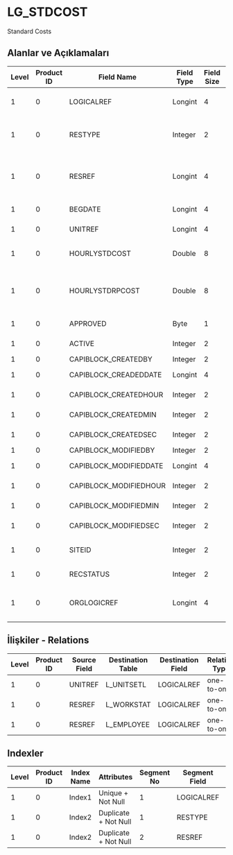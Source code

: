 # LG_STDCOST

Standard Costs

## Alanlar ve Açıklamaları

| Level | Product ID | Field Name | Field Type | Field Size | Field Offset | Türkçe Açıklama | Expression |
| ----- | ---------- | ---------- | ---------- | ---------- | ------------ | --------------- | ---------- |
| 1 | 0 | LOGICALREF | Longint | 4 | 0 | Standart maliyet log. Ref. | Standard Cost Logical Reference |
| 1 | 0 | RESTYPE | Integer | 2 | 4 | Kaynak Tipi ; 1 Çalışan; 8 İş istasyonu | Resource Type ;1 Employee;8 Workstation |
| 1 | 0 | RESREF | Longint | 4 | 6 | Kaynak ref. (çalışan veya iş istasyonu) | Resource Reference (Employee Or Workstation) |
| 1 | 0 | BEGDATE | Longint | 4 | 10 | Başlangıç tarihi | Start Date |
| 1 | 0 | UNITREF | Longint | 4 | 14 | Birim referansı | Unit Reference |
| 1 | 0 | HOURLYSTDCOST | Double | 8 | 18 | Saatlik Standart Maliyet | Hourly Standard Cost |
| 1 | 0 | HOURLYSTDRPCOST | Double | 8 | 26 | Saatlik Standart Maliyet (RD) | Hourly Standard Cost (Reporting Currency) |
| 1 | 0 | APPROVED | Byte | 1 | 34 | Onay Bilgisi | Approval Info |
| 1 | 0 | ACTIVE | Integer | 2 | 35 | Kullanım durumu | Usage Status |
| 1 | 0 | CAPIBLOCK_CREATEDBY | Integer | 2 | 37 | Oluşturan | Created By |
| 1 | 0 | CAPIBLOCK_CREADEDDATE | Longint | 4 | 39 | Oluşturulma Tarihi | Created Date |
| 1 | 0 | CAPIBLOCK_CREATEDHOUR | Integer | 2 | 43 | Oluşturulma Saati | Created Hour |
| 1 | 0 | CAPIBLOCK_CREATEDMIN | Integer | 2 | 45 | Oluşturulma Dakikası | Created Minute |
| 1 | 0 | CAPIBLOCK_CREATEDSEC | Integer | 2 | 47 | Oluşturulma Saniyesi | Created Second |
| 1 | 0 | CAPIBLOCK_MODIFIEDBY | Integer | 2 | 49 | Değiştiren | Modified By |
| 1 | 0 | CAPIBLOCK_MODIFIEDDATE | Longint | 4 | 51 | Değiştirilme Tarihi | Modified Date |
| 1 | 0 | CAPIBLOCK_MODIFIEDHOUR | Integer | 2 | 55 | Değiştirilme Saati | Modified Hour |
| 1 | 0 | CAPIBLOCK_MODIFIEDMIN | Integer | 2 | 57 | Değiştirilme Dakikası | Modified Minute |
| 1 | 0 | CAPIBLOCK_MODIFIEDSEC | Integer | 2 | 59 | Değiştirilme Saniyesi | Modified Second |
| 1 | 0 | SITEID | Integer | 2 | 61 | Veri Merkezi | Data Processing Site |
| 1 | 0 | RECSTATUS | Integer | 2 | 63 | Kayıt Durumu | Record Status |
| 1 | 0 | ORGLOGICREF | Longint | 4 | 65 | Orijinal Kayıt Log. Ref. | Original Record Logical Reference |

## İlişkiler - Relations

| Level | Product ID | Source Field | Destination Table | Destination Field | Relation Type | Extra Condition |
| ----- | ---------- | ------------ | ---------------- | ---------------- | ------------- | --------------- |
| 1 | 0 | UNITREF | L_UNITSETL | LOGICALREF | one-to-one |  |
| 1 | 0 | RESREF | L_WORKSTAT | LOGICALREF | one-to-one | RESTYPE = 8 |
| 1 | 0 | RESREF | L_EMPLOYEE | LOGICALREF | one-to-one | RESTYPE = 1 |

## Indexler

| Level | Product ID | Index Name | Attributes | Segment No | Segment Field | Sense |
| ----- | ---------- | ---------- | ---------- | ---------- | ------------- | ----- |
| 1 | 0 | Index1 | Unique + Not Null | 1 | LOGICALREF | Ascending |
| 1 | 0 | Index2 | Duplicate + Not Null | 1 | RESTYPE | Ascending |
| 1 | 0 | Index2 | Duplicate + Not Null | 2 | RESREF | Ascending |
